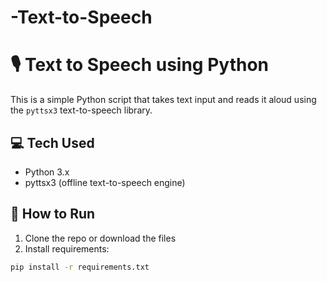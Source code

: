 # -Text-to-Speech
# 🎙️ Text to Speech using Python

This is a simple Python script that takes text input and reads it aloud using the `pyttsx3` text-to-speech library.

## 💻 Tech Used

- Python 3.x
- pyttsx3 (offline text-to-speech engine)

## 🚀 How to Run

1. Clone the repo or download the files
2. Install requirements:
```bash
pip install -r requirements.txt
